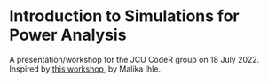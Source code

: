 # Introduction to Simulations for Power Analysis

A presentation/workshop for the JCU CodeR group on 18 July 2022. 
Inspired by [this workshop](https://malikaihle.github.io/Introduction-Simulations-in-R/), by Malika Ihle.


